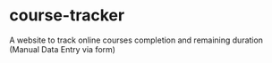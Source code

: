 # course-tracker
A website to track online courses completion and remaining duration (Manual Data Entry via form)

